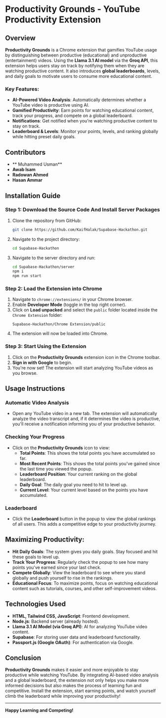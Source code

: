 # Productivity Grounds - YouTube Productivity Extension

## Overview

**Productivity Grounds** is a Chrome extension that gamifies YouTube usage by distinguishing between productive (educational) and unproductive (entertainment) videos. Using the **Llama 3.1 AI model** via the **Groq API**, this extension helps users stay on track by notifying them when they are watching productive content. It also introduces **global leaderboards**, levels, and daily goals to motivate users to consume more educational content.

### Key Features:

- **AI-Powered Video Analysis**: Automatically determines whether a YouTube video is productive using AI.
- **Gamified Productivity**: Earn points for watching educational content, track your progress, and compete on a global leaderboard.
- **Notifications**: Get notified when you're watching productive content to stay on track.
- **Leaderboard & Levels**: Monitor your points, levels, and ranking globally while hitting preset daily goals.

## Contributors

- ** Muhammed Usman**
- **Awab Isam**
- **Radowan Ahmed**
- **Hasan Ammar**

## Installation Guide

### Step 1: Download the Source Code And Install Server Packages

1. Clone the repository from GitHub:
   ```bash
   git clone https://github.com/KaifHalak/Supabase-Hackathon.git
   ```
2. Navigate to the project directory:
   ```bash
   cd Supabase-Hackathon
   ```

3. Navigate to the server directory and run:
   ```bash
   cd Supabase-Hackathon/server
   npm i
   npm run start 
   ```

### Step 2: Load the Extension into Chrome

1. Navigate to `chrome://extensions/` in your Chrome browser.
2. Enable **Developer Mode** (toggle in the top right corner).
3. Click on **Load unpacked** and select the `public` folder located inside the `Chrome Extension` folder:
   ```
   Supabase-Hackathon/Chrome Extension/public
   ```
4. The extension will now be loaded into Chrome.

### Step 3: Start Using the Extension

1. Click on the **Productivity Grounds** extension icon in the Chrome toolbar.
2. **Sign in with Google** to begin.
3. You're now set! The extension will start analyzing YouTube videos as you browse.

## Usage Instructions

### Automatic Video Analysis

- Open any YouTube video in a new tab. The extension will automatically analyze the video transcript and, if it determines the video is productive, you'll receive a notification informing you of your productive behavior.

### Checking Your Progress

- Click on the **Productivity Grounds** icon to view:
  - **Total Points**: This shows the total points you have accumulated so far.
  - **Most Recent Points**: This shows the total points you've gained since the last time you viewed the popup.
  - **Leaderboard Position**: Your current ranking on the global leaderboard.
  - **Daily Goal**: The daily goal you need to hit to level up.
  - **Current Level**: Your current level based on the points you have accumulated.

### Leaderboard

- Click the **Leaderboard** button in the popup to view the global rankings of all users. This adds a competitive edge to your productivity journey.

## Maximizing Productivity:

- **Hit Daily Goals**: The system gives you daily goals. Stay focused and hit these goals to level up.
- **Track Your Progress**: Regularly check the popup to see how many points you've earned since your last check.
- **Compete Globally**: View the leaderboard to see where you stand globally and push yourself to rise in the rankings.
- **Educational Focus**: To maximize points, focus on watching educational content such as tutorials, courses, and other self-improvement videos.

## Technologies Used

- **HTML, Tailwind CSS, JavaScript**: Frontend development.
- **Node.js**: Backend server (already hosted).
- **Llama 3.1 AI Model (via Groq API)**: AI for analyzing YouTube video content.
- **Supabase**: For storing user data and leaderboard functionality.
- **Passport.js (Google OAuth)**: For authentication via Google.

## Conclusion

**Productivity Grounds** makes it easier and more enjoyable to stay productive while watching YouTube. By integrating AI-based video analysis and a global leaderboard, the extension not only helps you make more informed decisions but also makes the process of learning fun and competitive. Install the extension, start earning points, and watch yourself climb the leaderboard while improving your productivity!

---

**Happy Learning and Competing!**
